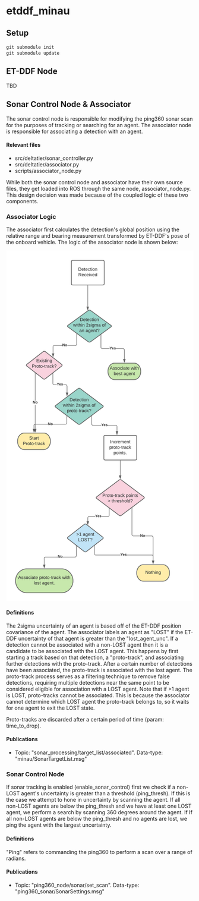 # etddf_minau

## Setup
```
git submodule init
git submodule update
```

## ET-DDF Node
TBD

## Sonar Control Node & Associator
The sonar control node is responsible for modifying the ping360 sonar scan for the purposes of tracking or searching for an agent. The associator node is responsible for associating a detection with an agent. 

#### Relevant files
* src/deltatier/sonar_controller.py
* src/deltatier/associator.py
* scripts/associator_node.py


While both the sonar control node and associator have their own source files, they get loaded into ROS through the same node, associator_node.py. This design decision was made because of the coupled logic of these two components.

### Associator Logic
The associator first calculates the detection's global position using the relative range and bearing measurement transformed by ET-DDF's pose of the onboard vehicle. The logic of the associator node is shown below:

![alt text](https://github.com/COHRINT/etddf_minau/blob/master/AssociatorLogicFlow.png?raw=true)

#### Definitions
The 2sigma uncertainty of an agent is based off of the ET-DDF position covariance of the agent. The associator labels an agent as "LOST" if the ET-DDF uncertainty of that agent is greater than the "lost_agent_unc". If a detection cannot be associated with a non-LOST agent then it is a candidate to be associated with the LOST agent. This happens by first starting a track based on that detection, a "proto-track", and associating further detections with the proto-track. After a certain number of detections have been associated, the proto-track is associated with the lost agent. The proto-track process serves as a filtering technique to remove false detections, requiring multiple detections near the same point to be considered eligible for association with a LOST agent. Note that if >1 agent is LOST, proto-tracks cannot be associated. This is because the associator cannot determine which LOST agent the proto-track belongs to, so it waits for one agent to exit the LOST state.

Proto-tracks are discarded after a certain period of time (param: time_to_drop).

#### Publications
* Topic: "sonar_processing/target_list/associated". Data-type:  "minau/SonarTargetList.msg"

### Sonar Control Node
If sonar tracking is enabled (enable_sonar_control) first we check if a non-LOST agent's uncertainty is greater than a threshold (ping_thresh). If this is the case we attempt to hone in uncertainty by scanning the agent. If all non-LOST agents are below the ping_thresh and we have at least one LOST agent, we perform a search by scanning 360 degrees around the agent. If If all non-LOST agents are below the ping_thresh and no agents are lost, we ping the agent with the largest uncertainty. 

#### Definitions
"Ping" refers to commanding the ping360 to perform a scan over a range of radians. 

#### Publications
* Topic: "ping360_node/sonar/set_scan". Data-type: "ping360_sonar/SonarSettings.msg"